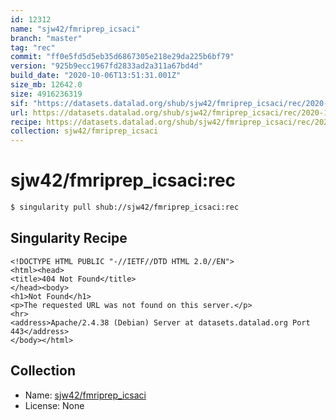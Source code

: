 ```yaml
---
id: 12312
name: "sjw42/fmriprep_icsaci"
branch: "master"
tag: "rec"
commit: "ff0e5fd5d5eb35d6867305e218e29da225b6bf79"
version: "925b9ecc1967fd2833ad2a311a67bd4d"
build_date: "2020-10-06T13:51:31.001Z"
size_mb: 12642.0
size: 4916236319
sif: "https://datasets.datalad.org/shub/sjw42/fmriprep_icsaci/rec/2020-10-06-ff0e5fd5-925b9ecc/925b9ecc1967fd2833ad2a311a67bd4d.sif"
url: https://datasets.datalad.org/shub/sjw42/fmriprep_icsaci/rec/2020-10-06-ff0e5fd5-925b9ecc/
recipe: https://datasets.datalad.org/shub/sjw42/fmriprep_icsaci/rec/2020-10-06-ff0e5fd5-925b9ecc/Singularity
collection: sjw42/fmriprep_icsaci
---
```


# sjw42/fmriprep_icsaci:rec

```bash
$ singularity pull shub://sjw42/fmriprep_icsaci:rec
```

## Singularity Recipe

```singularity
<!DOCTYPE HTML PUBLIC "-//IETF//DTD HTML 2.0//EN">
<html><head>
<title>404 Not Found</title>
</head><body>
<h1>Not Found</h1>
<p>The requested URL was not found on this server.</p>
<hr>
<address>Apache/2.4.38 (Debian) Server at datasets.datalad.org Port 443</address>
</body></html>
```

## Collection

 - Name: [sjw42/fmriprep_icsaci](https://github.com/sjw42/fmriprep_icsaci)
 - License: None

